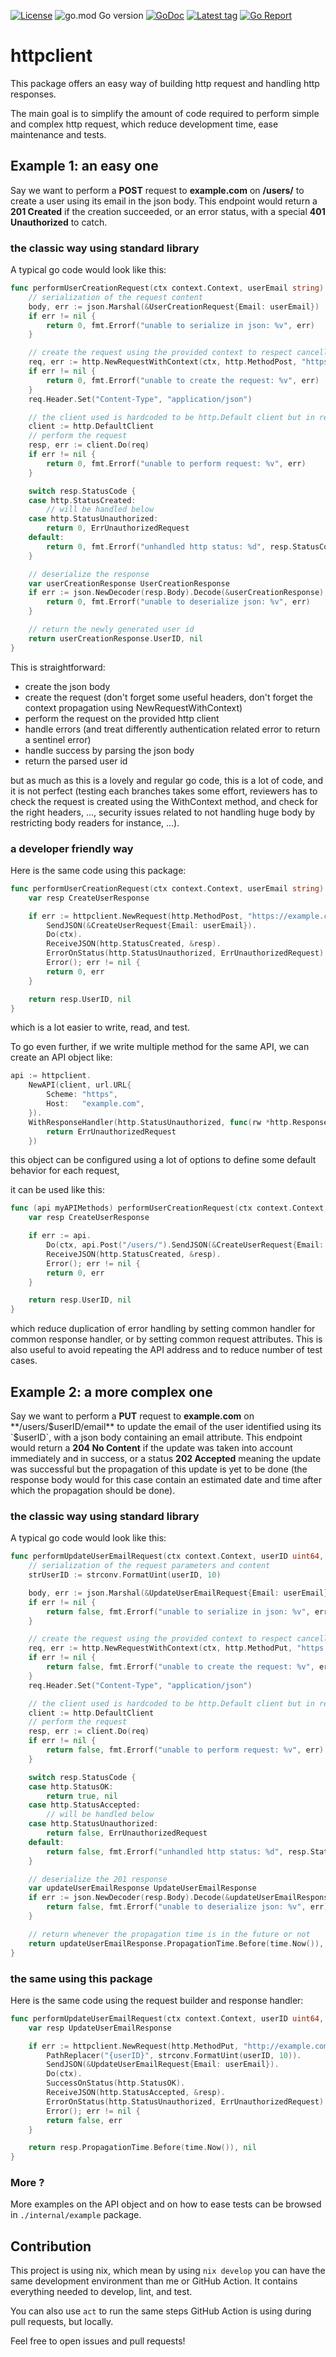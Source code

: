 [![License](https://img.shields.io/badge/license-MIT-blue)](https://choosealicense.com/licenses/mit/)
![go.mod Go version](https://img.shields.io/github/go-mod/go-version/krostar/httpclient?label=go)
[![GoDoc](https://img.shields.io/badge/godoc-reference-blue.svg)](https://pkg.go.dev/github.com/krostar/httpclient)
[![Latest tag](https://img.shields.io/github/v/tag/krostar/httpclient)](https://github.com/krostar/httpclient/tags)
[![Go Report](https://goreportcard.com/badge/github.com/krostar/httpclient)](https://goreportcard.com/report/github.com/krostar/httpclient)

# httpclient

This package offers an easy way of building http request and handling http responses.

The main goal is to simplify the amount of code required to perform simple and complex http request, which reduce development time, ease maintenance and tests.

## Example 1: an easy one

Say we want to perform a **POST** request to **example.com** on **/users/** to create a user using its email in the json body.
This endpoint would return a **201 Created** if the creation succeeded, or an error status, with a special **401 Unauthorized** to catch.

### the classic way using standard library

A typical go code would look like this:

```go
func performUserCreationRequest(ctx context.Context, userEmail string) (uint64, error) {
	// serialization of the request content
	body, err := json.Marshal(&UserCreationRequest{Email: userEmail})
	if err != nil {
		return 0, fmt.Errorf("unable to serialize in json: %v", err)
	}

	// create the request using the provided context to respect cancellation or deadlines
	req, err := http.NewRequestWithContext(ctx, http.MethodPost, "https://example.com/users", bytes.NewReader(body))
	if err != nil {
		return 0, fmt.Errorf("unable to create the request: %v", err)
	}
	req.Header.Set("Content-Type", "application/json")

	// the client used is hardcoded to be http.Default client but in real-life scenario it is probably injected somehow to ease tests
	client := http.DefaultClient
	// perform the request
	resp, err := client.Do(req)
	if err != nil {
		return 0, fmt.Errorf("unable to perform request: %v", err)
	}

	switch resp.StatusCode {
	case http.StatusCreated:
		// will be handled below
	case http.StatusUnauthorized:
		return 0, ErrUnauthorizedRequest
	default:
		return 0, fmt.Errorf("unhandled http status: %d", resp.StatusCode)
	}

	// deserialize the response
	var userCreationResponse UserCreationResponse
	if err := json.NewDecoder(resp.Body).Decode(&userCreationResponse); err != nil {
		return 0, fmt.Errorf("unable to deserialize json: %v", err)
	}

	// return the newly generated user id
	return userCreationResponse.UserID, nil
}
```

This is straightforward:
- create the json body
- create the request (don't forget some useful headers, don't forget the context propagation using NewRequestWithContext)
- perform the request on the provided http client
- handle errors (and treat differently authentication related error to return a sentinel error)
- handle success by parsing the json body
- return the parsed user id

but as much as this is a lovely and regular go code, this is a lot of code, and it is not perfect
(testing each branches takes some effort, reviewers has to check the request is created using the WithContext method,
and check for the right headers, ..., security issues related to not handling huge body by restricting body readers for instance, ...).

### a developer friendly way

Here is the same code using this package:

```go
func performUserCreationRequest(ctx context.Context, userEmail string) (uint64, error) {
	var resp CreateUserResponse

	if err := httpclient.NewRequest(http.MethodPost, "https://example.com/users/").
		SendJSON(&CreateUserRequest{Email: userEmail}).
		Do(ctx).
		ReceiveJSON(http.StatusCreated, &resp).
		ErrorOnStatus(http.StatusUnauthorized, ErrUnauthorizedRequest).
		Error(); err != nil {
		return 0, err
	}

	return resp.UserID, nil
}
```

which is a lot easier to write, read, and test.

To go even further, if we write multiple method for the same API, we can create an API object like:
```go 
api := httpclient.
	NewAPI(client, url.URL{
		Scheme: "https",
		Host:   "example.com",
	}).
	WithResponseHandler(http.StatusUnauthorized, func(rw *http.Response) error {
		return ErrUnauthorizedRequest
	})
```

this object can be configured using a lot of options to define some default behavior for each request,

it can be used like this:

```go
func (api myAPIMethods) performUserCreationRequest(ctx context.Context, userEmail string) (uint64, error) {
	var resp CreateUserResponse

	if err := api.
		Do(ctx, api.Post("/users/").SendJSON(&CreateUserRequest{Email: userEmail})).
		ReceiveJSON(http.StatusCreated, &resp).
		Error(); err != nil {
		return 0, err
	}

	return resp.UserID, nil
}
```

which reduce duplication of error handling by setting common handler for common response handler, or by setting common request attributes.
This is also useful to avoid repeating the API address and to reduce number of test cases.

## Example 2: a more complex one

Say we want to perform a **PUT** request to **example.com** on **/users/$userID/email** to update the email of the user identified using its `$userID`,
with a json body containing an email attribute. This endpoint would return a **204 No Content** if the update was taken into account immediately and in success,
or a status **202 Accepted** meaning the update was successful but the propagation of this update is yet to be done (the response body would for this case contain an estimated date and time after which the propagation should be done).

### the classic way using standard library

A typical go code would look like this:

```go
func performUpdateUserEmailRequest(ctx context.Context, userID uint64, userEmail string) (bool, error) {
	// serialization of the request parameters and content
	strUserID := strconv.FormatUint(userID, 10)

	body, err := json.Marshal(&UpdateUserEmailRequest{Email: userEmail})
	if err != nil {
		return false, fmt.Errorf("unable to serialize in json: %v", err)
	}

	// create the request using the provided context to respect cancellation or deadlines
	req, err := http.NewRequestWithContext(ctx, http.MethodPut, "https://example.com/users/"+strUserID+"/email", bytes.NewReader(body))
	if err != nil {
		return false, fmt.Errorf("unable to create the request: %v", err)
	}
	req.Header.Set("Content-Type", "application/json")

	// the client used is hardcoded to be http.Default client but in real-life scenario it is probably injected somehow to ease tests
	client := http.DefaultClient
	// perform the request
	resp, err := client.Do(req)
	if err != nil {
		return false, fmt.Errorf("unable to perform request: %v", err)
	}

	switch resp.StatusCode {
	case http.StatusOK:
		return true, nil
	case http.StatusAccepted:
		// will be handled below
	case http.StatusUnauthorized:
		return false, ErrUnauthorizedRequest
	default:
		return false, fmt.Errorf("unhandled http status: %d", resp.StatusCode)
	}

	// deserialize the 201 response
	var updateUserEmailResponse UpdateUserEmailResponse
	if err := json.NewDecoder(resp.Body).Decode(&updateUserEmailResponse); err != nil {
		return false, fmt.Errorf("unable to deserialize json: %v", err)
	}

	// return whenever the propagation time is in the future or not
	return updateUserEmailResponse.PropagationTime.Before(time.Now()), nil
}
```

### the same using this package

Here is the same code using the request builder and response handler:

```go
func performUpdateUserEmailRequest(ctx context.Context, userID uint64, userEmail string) (bool, error) {
	var resp UpdateUserEmailResponse

	if err := httpclient.NewRequest(http.MethodPut, "http://example.com/users/{userID}/email").
		PathReplacer("{userID}", strconv.FormatUint(userID, 10)).
		SendJSON(&UpdateUserEmailRequest{Email: userEmail}).
		Do(ctx).
		SuccessOnStatus(http.StatusOK).
		ReceiveJSON(http.StatusAccepted, &resp).
		ErrorOnStatus(http.StatusUnauthorized, ErrUnauthorizedRequest).
		Error(); err != nil {
		return false, err
	}

	return resp.PropagationTime.Before(time.Now()), nil
}
```

### More ?

More examples on the API object and on how to ease tests can be browsed in `./internal/example` package.

## Contribution

This project is using nix, which mean by using `nix develop` you can have the same development environment than me or GitHub Action.
It contains everything needed to develop, lint, and test.

You can also use `act` to run the same steps GitHub Action is using during pull requests, but locally.

Feel free to open issues and pull requests!